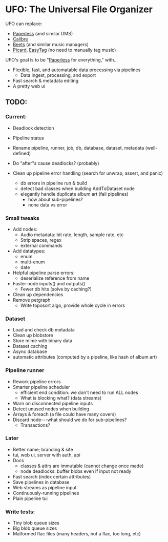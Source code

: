 # UFO: The Universal File Organizer


UFO can replace:
- [Paperless] (and similar DMS)
- [Calibre]
- [Beets] (and similar music managers)
- [Picard], [EasyTag] (no need to manually tag music)


UFO's goal is to be "[Paperless] for everything," with...
- Flexible, fast, and automatable data processing via pipelines
  - Data ingest, processing, and export
- Fast search & metadata editing
- A pretty web ui


[Paperless]: https://docs.paperless-ngx.com
[Calibre]: https://calibre-ebook.com
[Beets]: https://beets.io
[Picard]: https://picard.musicbrainz.org/
[EasyTag]: https://wiki.gnome.org/Apps/EasyTAG



## TODO:

### Current:
- Deadlock detection
- Pipeline status
- Rename pipeline, runner, job, db, database, dataset, metadata (well-defined)
- Do "after"s cause deadlocks? (probably)

- Clean up pipeline error handling (search for unwrap, assert, and panic)
  - db errors in pipeline run & build
  - detect bad classes when building AddToDataset node
  - elegantly handle duplicate album art (fail pipelines)
    - how about sub-pipelines?
    - none data vs error


### Small tweaks
- Add nodes:
  - Audio metadata: bit rate, length, sample rate, etc
  - Strip spaces, regex
  - external commands
- Add datatypes:
  - enum
  - multi-enum
  - date
- Helpful pipeline parse errors:
  - deserialize reference from name
- Faster node inputs() and outputs()
  - Fewer db hits (solve by caching?)
- Clean up dependencies
- Remove petgraph
  - Write toposort algo, provide whole cycle in errors

### Dataset
- Load and check db metadata
- Clean up blobstore
- Store mime with binary data
- Dataset caching
- Async database
- automatic attributes (computed by a pipeline, like hash of album art)


### Pipeline runner
- Rework pipeline errors
- Smarter pipeline scheduler
  - efficient end condition: we don't need to run ALL nodes
  - What is blocking what? (data streams)
- Warn on disconnected pipeline inputs
- Detect unused nodes when building
- Arrays & foreach (a file could have many covers)
- Discard node---what should we do for sub-pipelines?
  - Transactions?


### Later
- Better name; branding & site
- tui, web ui, server with auth, api
- Docs
  - classes & attrs are immutable (cannot change once made)
  - node deadlocks: buffer blobs even if input not ready
- Fast search (index certain attributes)
- Save pipelines in database
- Web streams as pipeline input
- Continuously-running pipelines
- Plain pipeline tui


### Write tests:
- Tiny blob queue sizes
- Big blob queue sizes
- Malformed flac files (many headers, not a flac, too long, etc)
